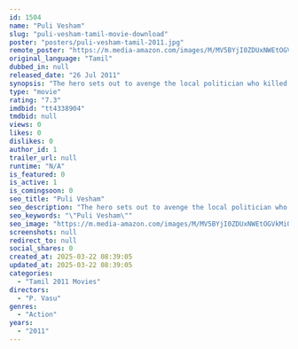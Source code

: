 ```yaml
---
id: 1504
name: "Puli Vesham"
slug: "puli-vesham-tamil-movie-download"
poster: "posters/puli-vesham-tamil-2011.jpg"
remote_poster: "https://m.media-amazon.com/images/M/MV5BYjI0ZDUxNWEtOGVkMi00MmE1LTg4NmQtMDI5YjFlODA0ODAxXkEyXkFqcGdeQXVyMjA4OTI5NDQ@._V1_SX300.jpg"
original_language: "Tamil"
dubbed_in: null
released_date: "26 Jul 2011"
synopsis: "The hero sets out to avenge the local politician who killed his girlfriend."
type: "movie"
rating: "7.3"
imdbid: "tt4338904"
tmdbid: null
views: 0
likes: 0
dislikes: 0
author_id: 1
trailer_url: null
runtime: "N/A"
is_featured: 0
is_active: 1
is_comingsoon: 0
seo_title: "Puli Vesham"
seo_description: "The hero sets out to avenge the local politician who killed his girlfriend."
seo_keywords: "\"Puli Vesham\""
seo_image: "https://m.media-amazon.com/images/M/MV5BYjI0ZDUxNWEtOGVkMi00MmE1LTg4NmQtMDI5YjFlODA0ODAxXkEyXkFqcGdeQXVyMjA4OTI5NDQ@._V1_SX300.jpg"
screenshots: null
redirect_to: null
social_shares: 0
created_at: 2025-03-22 08:39:05
updated_at: 2025-03-22 08:39:05
categories:
  - "Tamil 2011 Movies"
directors:
  - "P. Vasu"
genres:
  - "Action"
years:
  - "2011"
---
```

